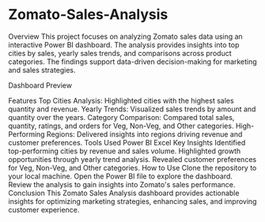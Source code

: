 # Zomato-Sales-Analysis
Overview
This project focuses on analyzing Zomato sales data using an interactive Power BI dashboard. The analysis provides insights into top cities by sales, yearly sales trends, and comparisons across product categories. The findings support data-driven decision-making for marketing and sales strategies.

Dashboard Preview


Features
Top Cities Analysis: Highlighted cities with the highest sales quantity and revenue.
Yearly Trends: Visualized sales trends by amount and quantity over the years.
Category Comparison: Compared total sales, quantity, ratings, and orders for Veg, Non-Veg, and Other categories.
High-Performing Regions: Delivered insights into regions driving revenue and customer preferences.
Tools Used
Power BI
Excel
Key Insights
Identified top-performing cities by revenue and sales volume.
Highlighted growth opportunities through yearly trend analysis.
Revealed customer preferences for Veg, Non-Veg, and Other categories.
How to Use
Clone the repository to your local machine.
Open the Power BI file to explore the dashboard.
Review the analysis to gain insights into Zomato's sales performance.
Conclusion
This Zomato Sales Analysis dashboard provides actionable insights for optimizing marketing strategies, enhancing sales, and improving customer experience.
